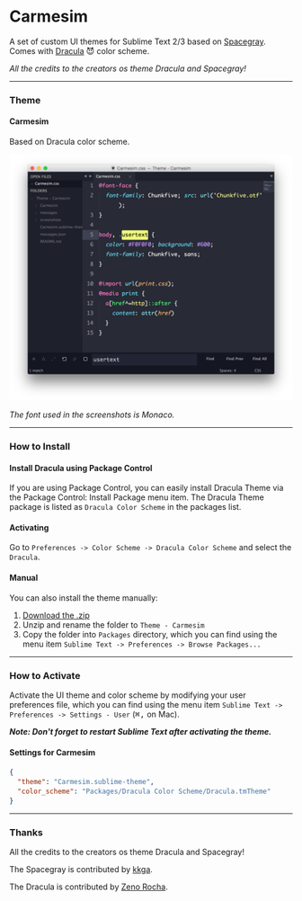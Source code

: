 # Carmesim

A set of custom UI themes for Sublime Text 2/3 based on [Spacegray](https://github.com/kkga/spacegray). Comes with [Dracula](https://github.com/zenorocha/dracula-theme) :smiling_imp: color scheme.

*All the credits to the creators os theme Dracula and Spacegray!*

***

### Theme

#### Carmesim

Based on Dracula color scheme.

![image](screenshots/carmesim.png)

*The font used in the screenshots is Monaco.*

***

### How to Install

#### Install Dracula using Package Control

If you are using Package Control, you can easily install Dracula Theme via the Package Control: Install Package menu item. The Dracula Theme package is listed as `Dracula Color Scheme` in the packages list.

#### Activating

Go to `Preferences -> Color Scheme -> Dracula Color Scheme` and select the `Dracula`.

#### Manual

You can also install the theme manually:

1. [Download the .zip](https://github.com/sergiokopplin/carmesim/archive/master.zip)
2. Unzip and rename the folder to `Theme - Carmesim`
3. Copy the folder into `Packages` directory, which you can find using the menu item `Sublime Text -> Preferences -> Browse Packages...`

***

### How to Activate

Activate the UI theme and color scheme by modifying your user preferences file, which you can find using the menu item `Sublime Text -> Preferences -> Settings - User` (<kbd>⌘</kbd><kbd>,</kbd> on Mac).

***Note: Don't forget to restart Sublime Text after activating the theme.***

#### Settings for Carmesim

```json
{
  "theme": "Carmesim.sublime-theme",
  "color_scheme": "Packages/Dracula Color Scheme/Dracula.tmTheme"
}
```


***

### Thanks

All the credits to the creators os theme Dracula and Spacegray!

The Spacegray is contributed by [kkga](https://github.com/kkga/spacegray).

The Dracula is contributed by [Zeno Rocha](https://github.com/zenorocha/dracula-theme).
